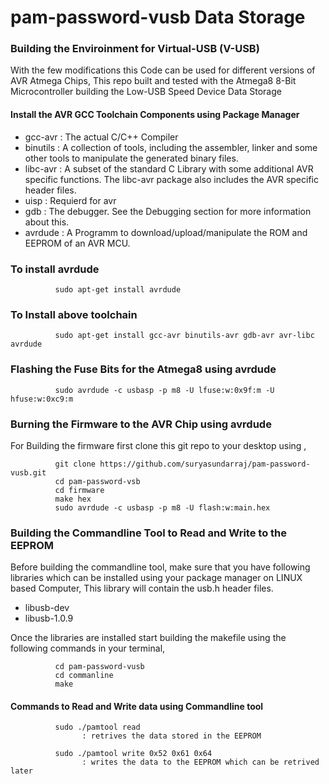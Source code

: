 # pam-password-vusb Data Storage

### Building the Enviroinment for Virtual-USB (V-USB)

With the few modifications this Code can be used for different versions of AVR Atmega Chips, This repo built and tested with the Atmega8 8-Bit Microcontroller building the Low-USB Speed Device Data Storage

#### Install the AVR GCC Toolchain Components using Package Manager 

- gcc-avr   : The actual C/C++ Compiler 
- binutils  : A collection of tools, including the assembler, linker and some other tools to manipulate the generated                binary files.
- libc-avr  : A subset of the standard C Library with some additional AVR specific functions. The libc-avr package also                includes the AVR specific header files. 
- uisp      : Requierd for avr 
- gdb       : The debugger. See the Debugging section for more information about this. 
- avrdude   : A Programm to download/upload/manipulate the ROM and EEPROM of an AVR MCU.

### To install avrdude
              sudo apt-get install avrdude

### To Install above toolchain 
              sudo apt-get install gcc-avr binutils-avr gdb-avr avr-libc avrdude

### Flashing the Fuse Bits for the Atmega8 using avrdude
              sudo avrdude -c usbasp -p m8 -U lfuse:w:0x9f:m -U hfuse:w:0xc9:m

### Burning the Firmware to the AVR Chip using avrdude 

For Building the firmware first clone this git repo to your desktop using ,

              git clone https://github.com/suryasundarraj/pam-password-vusb.git
              cd pam-password-vsb
              cd firmware
              make hex
              sudo avrdude -c usbasp -p m8 -U flash:w:main.hex

### Building the Commandline Tool to Read and Write to the EEPROM

Before building the commandline tool, make sure that you have following libraries which can be installed using your package manager on LINUX based Computer, This library will contain the usb.h header files.

- libusb-dev
- libusb-1.0.9

Once the libraries are installed start building the makefile using the following commands in your terminal,

              cd pam-password-vusb
              cd commanline
              make
              
#### Commands to Read and Write data using Commandline tool

              sudo ./pamtool read 
                    : retrives the data stored in the EEPROM
                    
              sudo ./pamtool write 0x52 0x61 0x64
                    : writes the data to the EEPROM which can be retrived later 
  


